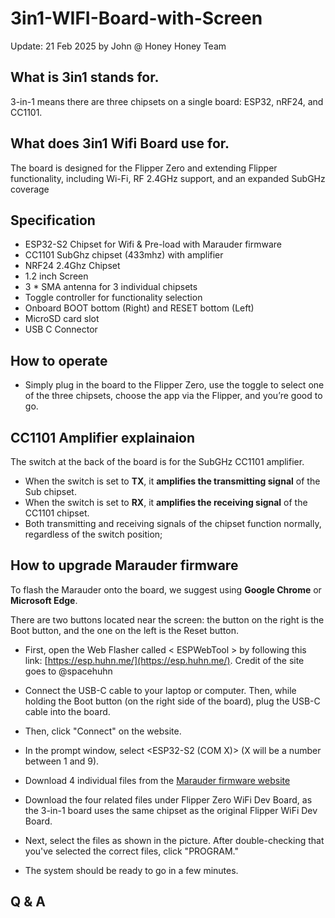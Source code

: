 # 3in1-WIFI-Board-with-Screen
Update: 21 Feb 2025 by John @ Honey Honey Team

## What is 3in1 stands for.  

3-in-1 means there are three chipsets on a single board: ESP32, nRF24, and CC1101.

## What does 3in1 Wifi Board use for.

The board is designed for the Flipper Zero and extending Flipper functionality, including Wi-Fi, RF 2.4GHz support, and an expanded SubGHz coverage


## Specification

- ESP32-S2 Chipset for Wifi & Pre-load with Marauder firmware 
- CC1101 SubGhz chipset (433mhz) with amplifier
- NRF24 2.4Ghz Chipset 
- 1.2 inch Screen  
- 3 * SMA antenna for 3 individual chipsets 
- Toggle controller for functionality selection 
- Onboard BOOT bottom (Right) and RESET bottom (Left) 
- MicroSD card slot 
- USB C Connector
  
## How to operate 

- Simply plug in the board to the Flipper Zero, use the toggle to select one of the three chipsets, choose the app via the Flipper, and you’re good to go.

## CC1101 Amplifier explainaion

The switch at the back of the board is for the SubGHz CC1101 amplifier. 
- When the switch is set to **TX**, it **amplifies the transmitting signal** of the Sub chipset. 
- When the switch is set to **RX**, it **amplifies the receiving signal** of the CC1101 chipset. 
- Both transmitting and receiving signals of the chipset function normally, regardless of the switch position;
  
## How to upgrade Marauder firmware

To flash the Marauder onto the board, we suggest using **Google Chrome** or **Microsoft Edge**.  

There are two buttons located near the screen: the button on the right is the Boot button, and the one on the left is the Reset button. 

- First, open the Web Flasher called < ESPWebTool > by following this link: [https://esp.huhn.me/](https://esp.huhn.me/). 
 Credit of the site goes to @spacehuhn

- Connect the USB-C cable to your laptop or computer. Then, while holding the Boot button (on the right side of the board), plug the USB-C cable into the board. 

- Then, click "Connect" on the website. 

- In the prompt window, select <ESP32-S2 (COM X)> (X will be a number between 1 and 9). 

- Download 4 individual files from the [Marauder firmware website](https://github.com/justcallmekoko/ESP32Marauder/wiki/update-firmware#using-spacehuhn-web-updater)

- Download the four related files under Flipper Zero WiFi Dev Board, as the 3-in-1 board uses the same chipset as the original Flipper WiFi Dev Board.

- Next, select the files as shown in the picture. After double-checking that you've selected the correct files, click "PROGRAM."

- The system should be ready to go in a few minutes.

## Q & A
#
#
#
